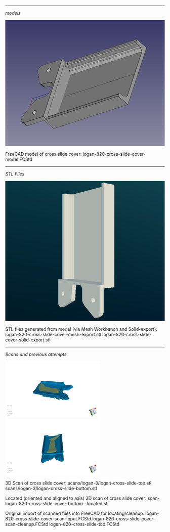 ----------------------------------------------------------------------
*models*

![FreeCAD screenshot](images/freecad-ss-model.jpg?raw=true "STL file of part")

FreeCAD model of cross slide cover:
	logan-820-cross-slide-cover-model.FCStd

----------------------------------------------------------------------
*STL Files*

![FSTL screenshot](images/fstl-ss-mesh-export.png?raw=true "CAD model of part")

STL files generated from model (via Mesh Workbench and Solid-export):
	logan-820-cross-slide-cover-mesh-export.stl
	logan-820-cross-slide-cover-solid-export.stl
	
----------------------------------------------------------------------
*Scans and previous attempts*

![logan-2 scan](scans/logan-2/thumbnail.png?raw=true "3D Scan of part")
![logan-3 scan](scans/logan-3/thumbnail.png?raw=true "3D Scan of part")

3D Scan of cross slide cover:
	scans/logan-3/logan-cross-slide-top.stl
	scans/logan-3/logan-cross-slide-bottom.stl

Located (oriented and aligned to axis) 3D scan of cross slide cover:
	scan-logan-820-cross-slide-cover-bottom--located.stl

Original import of scanned files into FreeCAD for locating/cleanup:
	logan-820-cross-slide-cover-scan-input.FCStd
	logan-820-cross-slide-cover-scan-cleanup.FCStd
	logan-820-cross-slide-top.FCStd
